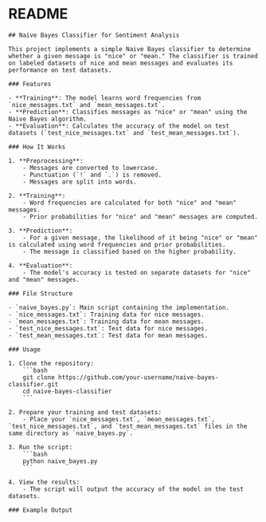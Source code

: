 # README

    ## Naive Bayes Classifier for Sentiment Analysis

    This project implements a simple Naive Bayes classifier to determine whether a given message is "nice" or "mean." The classifier is trained on labeled datasets of nice and mean messages and evaluates its performance on test datasets.

    ### Features

    - **Training**: The model learns word frequencies from `nice_messages.txt` and `mean_messages.txt`.
    - **Prediction**: Classifies messages as "nice" or "mean" using the Naive Bayes algorithm.
    - **Evaluation**: Calculates the accuracy of the model on test datasets (`test_nice_messages.txt` and `test_mean_messages.txt`).

    ### How It Works

    1. **Preprocessing**: 
        - Messages are converted to lowercase.
        - Punctuation (`!` and `.`) is removed.
        - Messages are split into words.

    2. **Training**:
        - Word frequencies are calculated for both "nice" and "mean" messages.
        - Prior probabilities for "nice" and "mean" messages are computed.

    3. **Prediction**:
        - For a given message, the likelihood of it being "nice" or "mean" is calculated using word frequencies and prior probabilities.
        - The message is classified based on the higher probability.

    4. **Evaluation**:
        - The model's accuracy is tested on separate datasets for "nice" and "mean" messages.

    ### File Structure

    - `naive_bayes.py`: Main script containing the implementation.
    - `nice_messages.txt`: Training data for nice messages.
    - `mean_messages.txt`: Training data for mean messages.
    - `test_nice_messages.txt`: Test data for nice messages.
    - `test_mean_messages.txt`: Test data for mean messages.

    ### Usage

    1. Clone the repository:
        ```bash
        git clone https://github.com/your-username/naive-bayes-classifier.git
        cd naive-bayes-classifier
        ```

    2. Prepare your training and test datasets:
        - Place your `nice_messages.txt`, `mean_messages.txt`, `test_nice_messages.txt`, and `test_mean_messages.txt` files in the same directory as `naive_bayes.py`.

    3. Run the script:
        ```bash
        python naive_bayes.py
        ```

    4. View the results:
        - The script will output the accuracy of the model on the test datasets.

    ### Example Output

